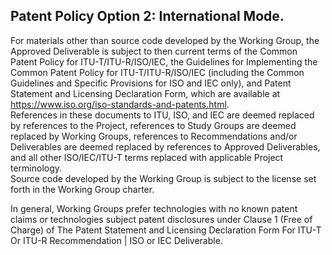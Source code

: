 ## Patent Policy Option 2:  International Mode.

   For materials other than source code developed by the Working Group, the Approved Deliverable is subject to then 
   current terms of the Common Patent Policy for ITU-T/ITU-R/ISO/IEC, the Guidelines for Implementing the Common Patent 
   Policy for ITU-T/ITU-R/ISO/IEC (including the Common Guidelines and Specific Provisions for ISO and IEC only), and 
   Patent Statement and Licensing Declaration Form, which are available at https://www.iso.org/iso-standards-and-patents.html.  
   References in these documents to ITU, ISO, and IEC are deemed replaced by references to the Project, references to Study 
   Groups are deemed replaced by Working Groups, references to Recommendations and/or Deliverables are deemed replaced by 
   references to Approved Deliverables, and all other ISO/IEC/ITU-T terms replaced with applicable Project terminology.  
   Source code developed by the Working Group is subject to the license set forth in the Working Group charter. 
   
   In general, Working Groups prefer technologies with no known patent claims or technologies subject patent disclosures 
   under Clause 1 (Free of Charge) of The Patent Statement and Licensing Declaration Form For ITU-T Or ITU-R Recommendation
   | ISO or IEC Deliverable.
